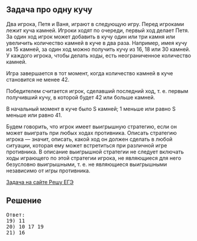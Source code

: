 ## Задача про одну кучу

Два игрока, Петя и Ваня, играют в следующую игру. Перед игроками лежит куча камней. Игроки ходят по очереди, первый ход делает Петя. За один ход игрок может добавить в кучу один или три камня или увеличить количество камней в куче в два раза. Например, имея кучу из 15 камней, за один ход можно получить кучу из 16, 18 или 30 камней. У каждого игрока, чтобы делать ходы, есть неограниченное количество камней.

Игра завершается в тот момент, когда количество камней в куче становится не менее 42.

Победителем считается игрок, сделавший последний ход, т. е. первым получивший кучу, в которой будет 42 или больше камней.

В начальный момент в куче было S камней; 1 меньше или равно S меньше или равно 41.

Будем говорить, что игрок имеет выигрышную стратегию, если он может выиграть при любых ходах противника. Описать стратегию игрока — значит, описать, какой ход он должен сделать в любой ситуации, которая ему может встретиться при различной игре противника. В описание выигрышной стратегии не следует включать ходы играющего по этой стратегии игрока, не являющиеся для него безусловно выигрышными, т. е. не являющиеся выигрышными независимо от игры противника.

[Задача на сайте Решу ЕГЭ](https://inf-ege.sdamgia.ru/problem?id=27808)

## Решение

<pre>
Ответ:
19) 11
20) 10 17 19
21) 16
</pre>